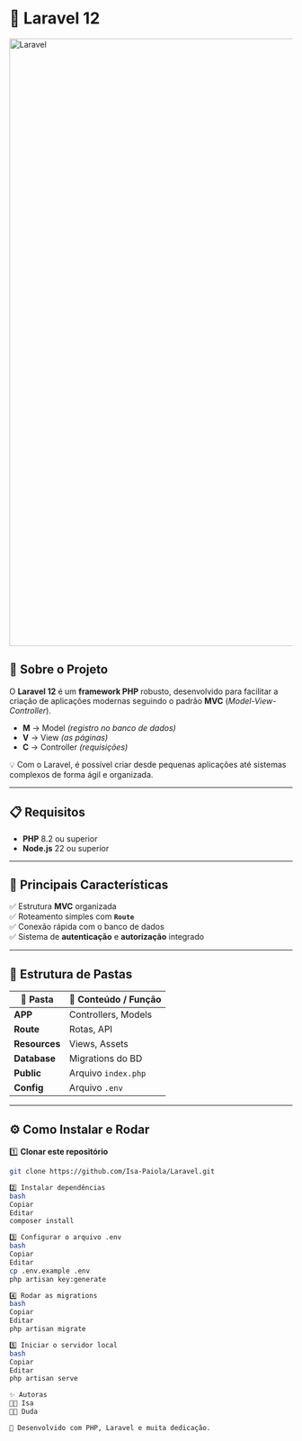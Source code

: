 

# 🌟 Laravel 12

<img width="1920" height="1080" alt="Laravel" src="https://github.com/user-attachments/assets/2f8fbf99-2a0a-42ff-8a03-c425f2e8c9ac" />


## 📌 Sobre o Projeto
O **Laravel 12** é um **framework PHP** robusto, desenvolvido para facilitar a criação de aplicações modernas seguindo o padrão **MVC** (*Model-View-Controller*).

- **M** → Model *(registro no banco de dados)*  
- **V** → View *(as páginas)*  
- **C** → Controller *(requisições)*

💡 Com o Laravel, é possível criar desde pequenas aplicações até sistemas complexos de forma ágil e organizada.

---

## 📋 Requisitos

- **PHP** 8.2 ou superior  
- **Node.js** 22 ou superior

---

## 🚀 Principais Características

✅ Estrutura **MVC** organizada  
✅ Roteamento simples com **`Route`**  
✅ Conexão rápida com o banco de dados  
✅ Sistema de **autenticação** e **autorização** integrado  

---

## 📂 Estrutura de Pastas

| 📁 Pasta       | 📄 Conteúdo / Função |
|---------------|----------------------|
| **APP**       | Controllers, Models |
| **Route**     | Rotas, API |
| **Resources** | Views, Assets |
| **Database**  | Migrations do BD |
| **Public**    | Arquivo `index.php` |
| **Config**    | Arquivo `.env` |

---

## ⚙️ Como Instalar e Rodar

1️⃣ **Clonar este repositório**  
```bash
git clone https://github.com/Isa-Paiola/Laravel.git

2️⃣ Instalar dependências
bash
Copiar
Editar
composer install

3️⃣ Configurar o arquivo .env
bash
Copiar
Editar
cp .env.example .env
php artisan key:generate

4️⃣ Rodar as migrations
bash
Copiar
Editar
php artisan migrate

5️⃣ Iniciar o servidor local
bash
Copiar
Editar
php artisan serve

✨ Autoras
👩‍💻 Isa
👩‍💻 Duda

💖 Desenvolvido com PHP, Laravel e muita dedicação.
